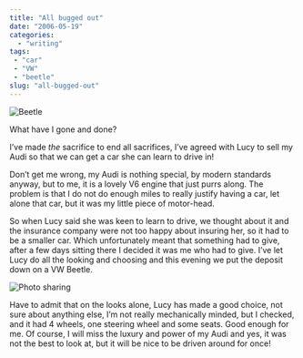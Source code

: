 ```yaml
---
title: "All bugged out"
date: "2006-05-19"
categories:
  - "writing"
tags:
 - "car"
 - "VW"
 - "beetle"
slug: "all-bugged-out"
---
```


![Beetle](/images/149532863.jpg)

What have I gone and done?

I’ve made _the_ sacrifice to end all sacrifices, I’ve agreed with Lucy to sell my Audi so that we can get a car she can learn to drive in!

Don’t get me wrong, my Audi is nothing special, by modern standards anyway, but to me, it is a lovely V6 engine that just purrs along. The problem is that I do not do enough miles to really justify having a car, let alone that car, but it was my little piece of motor-head.

So when Lucy said she was keen to learn to drive, we thought about it and the insurance company were not too happy about insuring her, so it had to be a smaller car. Which unfortunately meant that something had to give, after a few days sitting there I decided it was me who had to give. I’ve let Lucy do all the looking and choosing and this evening we put the deposit down on a VW Beetle.

![Photo sharing](/images/149530596.jpg)

Have to admit that on the looks alone, Lucy has made a good choice, not sure about anything else, I’m not really mechanically minded, but I checked, and it had 4 wheels, one steering wheel and some seats. Good enough for me.
Of course, I will miss the luxury and power of my Audi and yes, it was not the best to look at, but it will be nice to be driven around for once!
